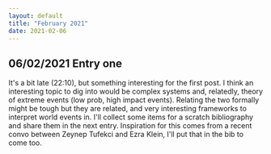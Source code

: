```yaml
---
layout: default
title: "February 2021"
date: 2021-02-06
--- 
```

<h2>06/02/2021 Entry one </h2>
<p> It's a bit late (22:10), but something interesting for the first post. I think an interesting topic to dig into would be complex systems and, relatedly, theory of extreme events (low prob, high impact events). Relating the two formally might be tough but they are related, and very interesting frameworks to interpret world events in. I'll collect some items for a scratch bibliography and share them in the next entry. Inspiration for this comes from a recent convo between Zeynep Tufekci and Ezra Klein, I'll put that in the bib to come too.</p>  
